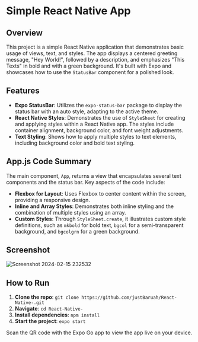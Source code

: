 # Simple React Native App

## Overview

This project is a simple React Native application that demonstrates basic usage of views, text, and styles. The app displays a centered greeting message, "Hey World!", followed by a description, and emphasizes "This Texts" in bold and with a green background. It's built with Expo and showcases how to use the `StatusBar` component for a polished look.

## Features

- **Expo StatusBar**: Utilizes the `expo-status-bar` package to display the status bar with an auto style, adapting to the active theme.
- **React Native Styles**: Demonstrates the use of `StyleSheet` for creating and applying styles within a React Native app. The styles include container alignment, background color, and font weight adjustments.
- **Text Styling**: Shows how to apply multiple styles to text elements, including background color and bold text styling.

## App.js Code Summary

The main component, `App`, returns a view that encapsulates several text components and the status bar. Key aspects of the code include:

- **Flexbox for Layout**: Uses Flexbox to center content within the screen, providing a responsive design.
- **Inline and Array Styles**: Demonstrates both inline styling and the combination of multiple styles using an array.
- **Custom Styles**: Through `StyleSheet.create`, it illustrates custom style definitions, such as `mkbold` for bold text, `bgcol` for a semi-transparent background, and `bgcolgrn` for a green background.

## Screenshot

![Screenshot 2024-02-15 232532](https://github.com/justBaruah/React-Native-/assets/99552757/d153b599-9639-44c6-a92a-4eb81003bd52)


## How to Run

1. **Clone the repo**: `git clone https://github.com/justBaruah/React-Native-.git`
2. **Navigate**: `cd React-Native-`
3. **Install dependencies**: `npm install`
4. **Start the project**: `expo start`

Scan the QR code with the Expo Go app to view the app live on your device.
